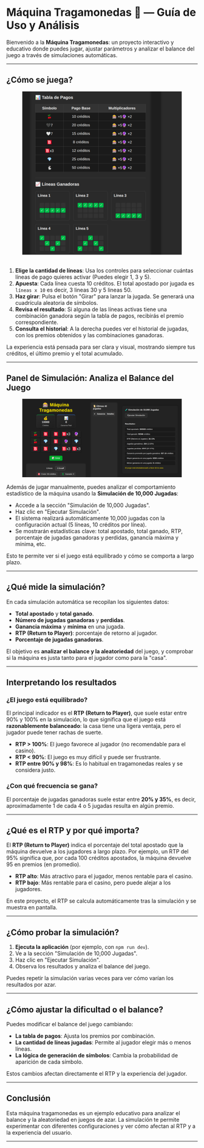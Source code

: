 # Máquina Tragamonedas 🎰 — Guía de Uso y Análisis

Bienvenido a la **Máquina Tragamonedas**: un proyecto interactivo y educativo donde puedes jugar, ajustar parámetros y analizar el balance del juego a través de simulaciones automáticas.

---

## ¿Cómo se juega?

<p align="center">
  <img src="metodos-de-jugar.png" alt="Métodos de Jugar" width="420" style="margin-bottom: 16px;">
</p>

1. **Elige la cantidad de líneas**: Usa los controles para seleccionar cuántas líneas de pago quieres activar (Puedes elegir 1, 3 y 5).
2. **Apuesta**: Cada línea cuesta 10 créditos. El total apostado por jugada es `líneas x 10` es decir, 3 lineas 30 y 5 lineas 50.
3. **Haz girar**: Pulsa el botón "Girar" para lanzar la jugada. Se generará una cuadrícula aleatoria de símbolos.
4. **Revisa el resultado**: Si alguna de las líneas activas tiene una combinación ganadora según la tabla de pagos, recibirás el premio correspondiente.
5. **Consulta el historial**: A la derecha puedes ver el historial de jugadas, con los premios obtenidos y las combinaciones ganadoras.

La experiencia está pensada para ser clara y visual, mostrando siempre tus créditos, el último premio y el total acumulado.

---

## Panel de Simulación: Analiza el Balance del Juego

<p align="center">
  <img src="maquina-traga-monedas-simulasion.png" alt="Simulación de la Máquina" width="420">
</p>

Además de jugar manualmente, puedes analizar el comportamiento estadístico de la máquina usando la **Simulación de 10,000 Jugadas**:

- Accede a la sección "Simulación de 10,000 Jugadas".
- Haz clic en "Ejecutar Simulación".
- El sistema realizará automáticamente 10,000 jugadas con la configuración actual (5 líneas, 10 créditos por línea).
- Se mostrarán estadísticas clave: total apostado, total ganado, RTP, porcentaje de jugadas ganadoras y perdidas, ganancia máxima y mínima, etc.

Esto te permite ver si el juego está equilibrado y cómo se comporta a largo plazo.

---

## ¿Qué mide la simulación?

En cada simulación automática se recopilan los siguientes datos:

- **Total apostado** y **total ganado**.
- **Número de jugadas ganadoras** y **perdidas**.
- **Ganancia máxima** y **mínima** en una jugada.
- **RTP (Return to Player)**: porcentaje de retorno al jugador.
- **Porcentaje de jugadas ganadoras**.

El objetivo es **analizar el balance y la aleatoriedad** del juego, y comprobar si la máquina es justa tanto para el jugador como para la "casa".

---

## Interpretando los resultados

### ¿El juego está equilibrado?

El principal indicador es el **RTP (Return to Player)**, que suele estar entre 90% y 100% en la simulación, lo que significa que el juego está **razonablemente balanceado**: la casa tiene una ligera ventaja, pero el jugador puede tener rachas de suerte.

- **RTP > 100%**: El juego favorece al jugador (no recomendable para el casino).
- **RTP < 90%**: El juego es muy difícil y puede ser frustrante.
- **RTP entre 90% y 98%**: Es lo habitual en tragamonedas reales y se considera justo.

### ¿Con qué frecuencia se gana?

El porcentaje de jugadas ganadoras suele estar entre **20% y 35%**, es decir, aproximadamente 1 de cada 4 o 5 jugadas resulta en algún premio.

---

## ¿Qué es el RTP y por qué importa?

El **RTP (Return to Player)** indica el porcentaje del total apostado que la máquina devuelve a los jugadores a largo plazo. Por ejemplo, un RTP del 95% significa que, por cada 100 créditos apostados, la máquina devuelve 95 en premios (en promedio).

- **RTP alto**: Más atractivo para el jugador, menos rentable para el casino.
- **RTP bajo**: Más rentable para el casino, pero puede alejar a los jugadores.

En este proyecto, el RTP se calcula automáticamente tras la simulación y se muestra en pantalla.

---

## ¿Cómo probar la simulación?

1. **Ejecuta la aplicación** (por ejemplo, con `npm run dev`).
2. Ve a la sección "Simulación de 10,000 Jugadas".
3. Haz clic en "Ejecutar Simulación".
4. Observa los resultados y analiza el balance del juego.

Puedes repetir la simulación varias veces para ver cómo varían los resultados por azar.

---

## ¿Cómo ajustar la dificultad o el balance?

Puedes modificar el balance del juego cambiando:

- **La tabla de pagos**: Ajusta los premios por combinación.
- **La cantidad de líneas jugadas**: Permite al jugador elegir más o menos líneas.
- **La lógica de generación de símbolos**: Cambia la probabilidad de aparición de cada símbolo.

Estos cambios afectan directamente el RTP y la experiencia del jugador.

---

## Conclusión

Esta máquina tragamonedas es un ejemplo educativo para analizar el balance y la aleatoriedad en juegos de azar. La simulación te permite experimentar con diferentes configuraciones y ver cómo afectan al RTP y a la experiencia del usuario.

---
